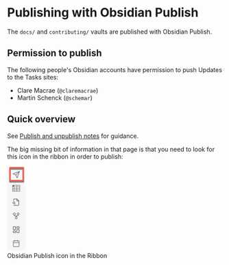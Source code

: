 # Publishing with Obsidian Publish

The `docs/` and `contributing/` vaults are published with Obsidian Publish.

## Permission to publish

The following people's Obsidian accounts have permission to push Updates to the Tasks sites:

- Clare Macrae (`@claremacrae`)
- Martin Schenck (`@schemar`)

## Quick overview

See [Publish and unpublish notes](https://help.obsidian.md/Obsidian+Publish/Publish+and+unpublish+notes) for guidance.

The big missing bit of information in that page is that you need to look for this icon in the ribbon in order to publish:

![Obsidian Publish icon in the Ribbon](publish-icon-in-ribbon.png)  
Obsidian Publish icon in the Ribbon
